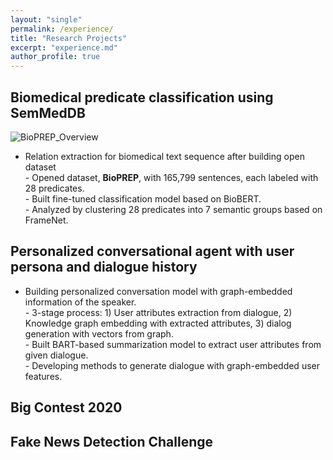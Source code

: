 ```yaml
---
layout: "single"
permalink: /experience/
title: "Research Projects"
excerpt: "experience.md"
author_profile: true
---
```



## Biomedical predicate classification using SemMedDB

![BioPREP_Overview](/Users/gibonghong/gbhong.github.io/assets/images/BioPREP_Overview.png)

- Relation extraction for biomedical text sequence after building open dataset  
   \- Opened dataset, **BioPREP**, with 165,799 sentences, each labeled with 28 predicates.  
   \- Built fine-tuned classification model based on BioBERT.  
   \- Analyzed by clustering 28 predicates into 7 semantic groups based on FrameNet.  

## Personalized conversational agent with user persona and dialogue history

- Building personalized conversation model with graph-embedded information of the speaker.  
   \- 3-stage process: 1) User attributes extraction from dialogue, 2) Knowledge graph embedding with extracted attributes, 3) dialog generation with vectors from graph.  
   \- Built BART-based summarization model to extract user attributes from given dialogue.  
   \- Developing methods to generate dialogue with graph-embedded user features.    

## Big Contest 2020



## Fake News Detection Challenge